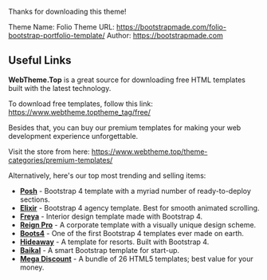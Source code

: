 Thanks for downloading this theme!

Theme Name: Folio
Theme URL: https://bootstrapmade.com/folio-bootstrap-portfolio-template/
Author: https://bootstrapmade.com

## Useful Links

**WebTheme.Top** is a great source for downloading free HTML templates built with the latest technology.

To download free templates, follow this link: https://www.webtheme.toptheme_tag/free/

Besides that, you can buy our premium templates for making your web development experience unforgettable.

Visit the store from here: https://www.webtheme.top/theme-categories/premium-templates/

Alternatively, here's our top most trending and selling items:

* [**Posh**](https://WebTheme.Top.com/themes/posh-html5-bootstrap-4-template/) - Bootstrap 4 template with a myriad number of ready-to-deploy sections. 
* [**Elixir**](https://www.webtheme.topthemes/elixir-elegant-html5-bootstrap-template-consultancy-agency-website/) - Bootstrap 4 agency template. Best for smooth animated scrolling. 
* [**Freya**](https://www.webtheme.top/themes/bootstrap-4-premium-interior-design-template-freya/) - Interior design template made with Bootstrap 4. 
* [**Reign Pro**](https://WebTheme.Top.com/themes/reign-pro-premium-corporate-agency-html5-template/) - A corporate template with a visually unique design scheme. 
* [**Boots4**](https://themewagon.com/themes/first-ever-bootstrap-4-template/) - One of the first Bootstrap 4 templates ever made on earth. 
* [**Hideaway**](https://themewagon.com/themes/hideaway/) - A template for resorts. Built with Bootstrap 4. 
* [**Baikal**](https://themewagon.com/themes/bootstrap-4-startup-small-business-website-template/) - A smart Bootstrap template for start-up. 
* [**Mega Discount**](https://themewagon.com/themes/mega-discount-bundle/) - A bundle of 26 HTML5 templates; best value for your money. 


